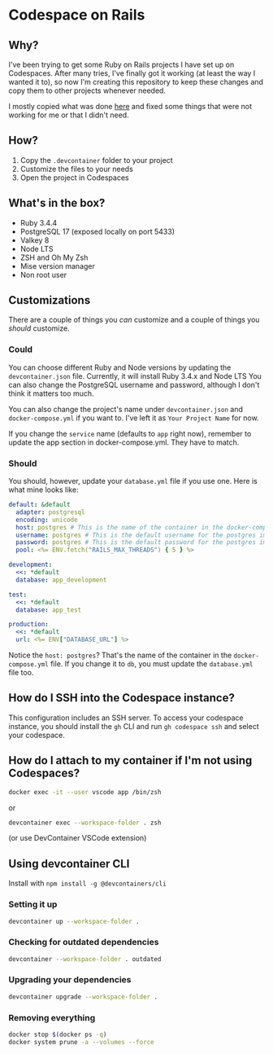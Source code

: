 # Codespace on Rails

## Why?

I've been trying to get some Ruby on Rails projects I have set up on Codespaces. After many tries, I've finally got it working (at least the way I wanted it to), so now I'm creating this repository to keep these changes and copy them to other projects whenever needed.

I mostly copied what was done [here](https://github.com/microsoft/vscode-dev-containers/tree/main/containers/ruby-rails-postgres) and fixed some things that were not working for me or that I didn't need.

## How?

1. Copy the `.devcontainer` folder to your project
2. Customize the files to your needs
3. Open the project in Codespaces

## What's in the box?

- Ruby 3.4.4
- PostgreSQL 17 (exposed locally on port 5433)
- Valkey 8
- Node LTS
- ZSH and Oh My Zsh
- Mise version manager
- Non root user

## Customizations

There are a couple of things you _can_ customize and a couple of things you _should_ customize.

### Could

You can choose different Ruby and Node versions by updating the `devcontainer.json` file. Currently, it will install Ruby 3.4.x and Node LTS You can also change the PostgreSQL username and password, although I don't think it matters too much.

You can also change the project's name under `devcontainer.json` and `docker-compose.yml` if you want to. I've left it as `Your Project Name` for now.

If you change the `service` name (defaults to `app` right now), remember to update the app section in docker-compose.yml. They have to match.

### Should

You should, however, update your `database.yml` file if you use one. Here is what mine looks like:

```yaml
default: &default
  adapter: postgresql
  encoding: unicode
  host: postgres # This is the name of the container in the docker-compose.yml file
  username: postgres # This is the default username for the postgres image
  password: postgres # This is the default password for the postgres image
  pool: <%= ENV.fetch("RAILS_MAX_THREADS") { 5 } %>

development:
  <<: *default
  database: app_development

test:
  <<: *default
  database: app_test

production:
  <<: *default
  url: <%= ENV["DATABASE_URL"] %>
```

Notice the `host: postgres`? That's the name of the container in the `docker-compose.yml` file. If you change it to `db`, you must update the `database.yml` file too.

## How do I SSH into the Codespace instance?

This configuration includes an SSH server. To access your codespace instance, you should install the `gh` CLI and run `gh codespace ssh` and select your codespace.

## How do I attach to my container if I'm not using Codespaces?

```bash
docker exec -it --user vscode app /bin/zsh
```

or

```bash
devcontainer exec --workspace-folder . zsh
```

(or use DevContainer VSCode extension)

## Using devcontainer CLI

Install with `npm install -g @devcontainers/cli`

### Setting it up
```bash
devcontainer up --workspace-folder .
```

### Checking for outdated dependencies

```bash
devcontainer --workspace-folder . outdated
```

### Upgrading your dependencies

```bash
devcontainer upgrade --workspace-folder .
```

### Removing everything

```bash
docker stop $(docker ps -q)
docker system prune -a --volumes --force
```
